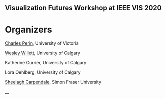 ## Visualization Futures Workshop at IEEE VIS 2020


<!-- # Abstract -->


<!-- # Submissions -->





# Organizers
[Charles Perin](http://charlesperin.net/), University of Victoria

[Wesley Willett](http://dataexperience.cpsc.ucalgary.ca/), University of Calgary

Katherine Currier, University of Calgary

Lora Oehlberg, University of Calgary

[Sheelagh Carpendale](http://sheelaghcarpendale.ca/), Simon Fraser University

__
